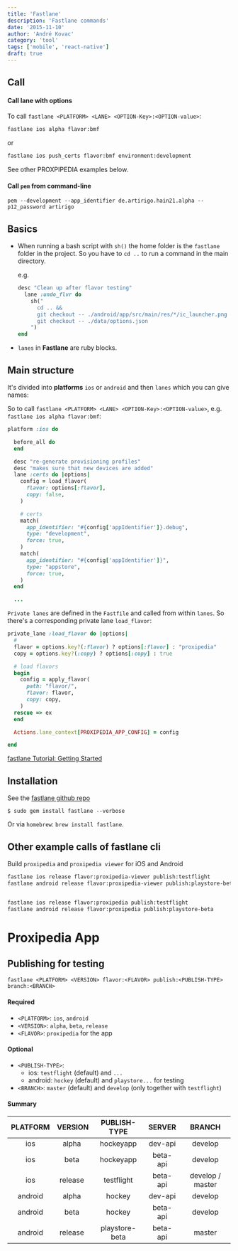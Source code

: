 ```yaml
---
title: 'Fastlane'
description: 'Fastlane commands'
date: '2015-11-10'
author: 'André Kovac'
category: 'tool'
tags: ['mobile', 'react-native']
draft: true
---
```


## Call

#### Call lane with options

To call `fastlane <PLATFORM> <LANE> <OPTION-Key>:<OPTION-value>`:

```bash
fastlane ios alpha flavor:bmf
```

or

```bash
fastlane ios push_certs flavor:bmf environment:development
```

See other PROXPIPEDIA examples below.

#### Call `pem` from command-line

	pem --development --app_identifier de.artirigo.hain21.alpha --p12_password artirigo

## Basics

* When running a bash script with `sh()` the home folder is the `fastlane` folder in the project. So you have to `cd ..` to run a command in the main directory.

	e.g.

	```ruby
  	desc "Clean up after flavor testing"
	  lane :undo_flvr do
	    sh("
	      cd .. &&
	      git checkout -- ./android/app/src/main/res/*/ic_launcher.png &&
	      git checkout -- ./data/options.json
	    ")
  	end
  	```

* `lanes` in **Fastlane** are ruby blocks.

## Main structure

It's divided into **platforms** `ios` or `android` and then `lanes` which you can give names:

So to call `fastlane <PLATFORM> <LANE> <OPTION-Key>:<OPTION-value>`, e.g. `fastlane ios alpha flavor:bmf`:

```ruby
platform :ios do

  before_all do
  end

  desc "re-generate provisioning profiles"
  desc "makes sure that new devices are added"
  lane :certs do |options|
    config = load_flavor(
      flavor: options[:flavor],
      copy: false,
    )

    # certs
    match(
      app_identifier: "#{config['appIdentifier']}.debug",
      type: "development",
      force: true,
    )
    match(
      app_identifier: "#{config['appIdentifier']}",
      type: "appstore",
      force: true,
    )
  end

  ...
```

`Private lanes` are defined in the `Fastfile` and called from within `lanes`. So there's a corresponding private lane `load_flavor`:

```ruby
private_lane :load_flavor do |options|
  #
  flavor = options.key?(:flavor) ? options[:flavor] : "proxipedia"
  copy = options.key?(:copy) ? options[:copy] : true

  # load flavors
  begin
    config = apply_flavor(
      path: "flavor/",
      flavor: flavor,
      copy: copy,
    )
  rescue => ex
  end

  Actions.lane_context[PROXIPEDIA_APP_CONFIG] = config

end
```


[fastlane Tutorial: Getting Started](http://www.raywenderlich.com/116065/fastlane-tutorial-getting-started)

## Installation

See the [fastlane github repo](https://github.com/fastlane/fastlane)

	$ sudo gem install fastlane --verbose

Or via `homebrew`: `brew install fastlane`.

## Other example calls of fastlane cli

Build `proxipedia` and `proxipedia viewer` for iOS and Android

```bash
fastlane ios release flavor:proxipedia-viewer publish:testflight
fastlane android release flavor:proxipedia-viewer publish:playstore-beta


fastlane ios release flavor:proxipedia publish:testflight
fastlane android release flavor:proxipedia publish:playstore-beta
```


# Proxipedia App

## Publishing for testing

	fastlane <PLATFORM> <VERSION> flavor:<FLAVOR> publish:<PUBLISH-TYPE> branch:<BRANCH>

#### Required

- `<PLATFORM>`: `ios`, `android`
- `<VERSION>`: `alpha`, `beta`, `release`
- `<FLAVOR>`: `proxipedia` for the app

#### Optional

- `<PUBLISH-TYPE>`:
	- ios: `testflight` (default) and `...`
	- android: `hockey` (default) and `playstore...` for testing
- `<BRANCH>`: `master` (default) and `develop` (only together with `testflight`)

#### Summary

| PLATFORM | VERSION  |  PUBLISH-TYPE  |  SERVER  |      BRANCH      |
| :------: | :------: | :------------: | :------: | :--------------: |
|   ios    |  alpha   |   hockeyapp    | dev-api  |     develop      |
|   ios    |  beta    |   hockeyapp    | beta-api |     develop      |
|   ios    | release  |   testflight   | beta-api | develop / master |
| android  |  alpha   |     hockey     | dev-api  |     develop      |
| android  |  beta    |     hockey     | beta-api |     develop      |
| android  | release  | playstore-beta | beta-api |      master      |
